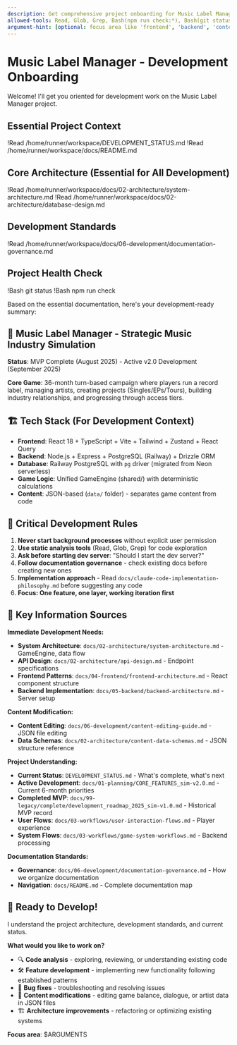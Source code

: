 ```yaml
---
description: Get comprehensive project onboarding for Music Label Manager development
allowed-tools: Read, Glob, Grep, Bash(npm run check:*), Bash(git status), Bash(lsof:*)
argument-hint: [optional: focus area like 'frontend', 'backend', 'content']
---
```


# Music Label Manager - Development Onboarding

Welcome! I'll get you oriented for development work on the Music Label Manager project.

## Essential Project Context
!Read /home/runner/workspace/DEVELOPMENT_STATUS.md
!Read /home/runner/workspace/docs/README.md

## Core Architecture (Essential for All Development)
!Read /home/runner/workspace/docs/02-architecture/system-architecture.md
!Read /home/runner/workspace/docs/02-architecture/database-design.md

## Development Standards
!Read /home/runner/workspace/docs/06-development/documentation-governance.md

## Project Health Check
!Bash git status
!Bash npm run check

Based on the essential documentation, here's your development-ready summary:

## 🎯 **Music Label Manager** - Strategic Music Industry Simulation
**Status**: MVP Complete (August 2025) - Active v2.0 Development (September 2025)

**Core Game**: 36-month turn-based campaign where players run a record label, managing artists, creating projects (Singles/EPs/Tours), building industry relationships, and progressing through access tiers.

## 🏗️ **Tech Stack** (For Development Context)
- **Frontend**: React 18 + TypeScript + Vite + Tailwind + Zustand + React Query  
- **Backend**: Node.js + Express + PostgreSQL (Railway) + Drizzle ORM
- **Database**: Railway PostgreSQL with `pg` driver (migrated from Neon serverless)
- **Game Logic**: Unified GameEngine (shared/) with deterministic calculations
- **Content**: JSON-based (`data/` folder) - separates game content from code

## 🚨 **Critical Development Rules**
1. **Never start background processes** without explicit user permission
2. **Use static analysis tools** (Read, Glob, Grep) for code exploration  
3. **Ask before starting dev server**: "Should I start the dev server?"
4. **Follow documentation governance** - check existing docs before creating new ones
5. **Implementation approach** - Read `docs/claude-code-implementation-philosophy.md` before suggesting any code
6. **Focus: One feature, one layer, working iteration first**

## 📁 **Key Information Sources**

**Immediate Development Needs:**
- **System Architecture**: `docs/02-architecture/system-architecture.md` - GameEngine, data flow
- **API Design**: `docs/02-architecture/api-design.md` - Endpoint specifications
- **Frontend Patterns**: `docs/04-frontend/frontend-architecture.md` - React component structure
- **Backend Implementation**: `docs/05-backend/backend-architecture.md` - Server setup

**Content Modification:**
- **Content Editing**: `docs/06-development/content-editing-guide.md` - JSON file editing
- **Data Schemas**: `docs/02-architecture/content-data-schemas.md` - JSON structure reference

**Project Understanding:**
- **Current Status**: `DEVELOPMENT_STATUS.md` - What's complete, what's next
- **Active Development**: `docs/01-planning/CORE_FEATURES_sim-v2.0.md` - Current 6-month priorities
- **Completed MVP**: `docs/99-legacy/complete/development_roadmap_2025_sim-v1.0.md` - Historical MVP record
- **User Flows**: `docs/03-workflows/user-interaction-flows.md` - Player experience
- **System Flows**: `docs/03-workflows/game-system-workflows.md` - Backend processing

**Documentation Standards:**
- **Governance**: `docs/06-development/documentation-governance.md` - How we organize documentation
- **Navigation**: `docs/README.md` - Complete documentation map

## 🎯 **Ready to Develop!**

I understand the project architecture, development standards, and current status. 

**What would you like to work on?**
- 🔍 **Code analysis** - exploring, reviewing, or understanding existing code
- 🛠️ **Feature development** - implementing new functionality following established patterns  
- 🐛 **Bug fixes** - troubleshooting and resolving issues
- 📝 **Content modifications** - editing game balance, dialogue, or artist data in JSON files
- 🏗️ **Architecture improvements** - refactoring or optimizing existing systems

**Focus area**: $ARGUMENTS